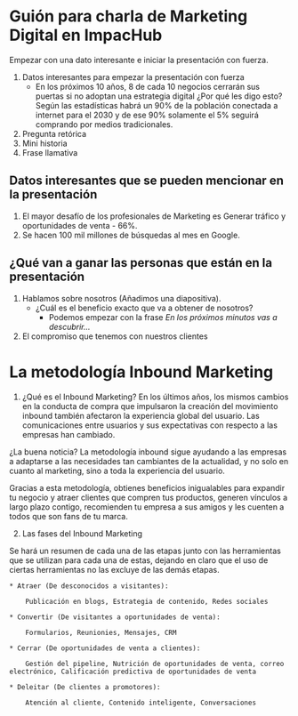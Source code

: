 # Guión para charla de Marketing Digital en ImpacHub #
Empezar con una dato interesante e iniciar la presentación con fuerza.

1. Datos interesantes para empezar la presentación con fuerza
    * En los próximos 10 años, 8 de cada 10 negocios cerrarán sus puertas si no adoptan una estrategia digital
    ¿Por qué les digo esto? Según las estadísticas habrá un 90% de la población conectada a internet para el 2030
    y de ese 90% solamente el 5% seguirá comprando por medios tradicionales.
2. Pregunta retórica
3. Mini historia
4. Frase llamativa

## Datos interesantes que se pueden mencionar en la presentación ##
1. El mayor desafío de los profesionales de Marketing es Generar tráfico y oportunidades de venta - 66%.
2. Se hacen 100 mil millones de búsquedas al mes en Google.

## ¿Qué van a ganar las personas que están en la presentación ##
1. Hablamos sobre nosotros (Añadimos una diapositiva).
    * ¿Cuál es el beneficio exacto que va a obtener de nosotros?
        * Podemos empezar con la frase *En los próximos minutos vas a descubrir...*
2. El compromiso que tenemos con nuestros clientes

# La metodología Inbound Marketing #
1. ¿Qué es el Inbound Marketing?
En los últimos años, los mismos cambios en la conducta de compra que impulsaron la creación del movimiento inbound también afectaron la experiencia global del usuario. Las comunicaciones entre usuarios y sus expectativas con respecto a las empresas han cambiado.

¿La buena noticia? La metodología inbound sigue ayudando a las empresas a adaptarse a las necesidades tan cambiantes de la actualidad, y no solo en cuanto al marketing, sino a toda la experiencia del usuario.

Gracias a esta metodología, obtienes beneficios inigualables para expandir tu negocio y atraer clientes que compren tus productos, generen vínculos a largo plazo contigo, recomienden tu empresa a sus amigos y les cuenten a todos que son fans de tu marca.

2. Las fases del Inbound Marketing

Se hará un resumen de cada una de las etapas junto con las herramientas que se utilizan para cada una de estas,
dejando en claro que el uso de ciertas herramientas no las excluye de las demás etapas.

    * Atraer (De desconocidos a visitantes):

        Publicación en blogs, Estrategia de contenido, Redes sociales

    * Convertir (De visitantes a oportunidades de venta):

        Formularios, Reunionies, Mensajes, CRM

    * Cerrar (De oportunidades de venta a clientes):

        Gestión del pipeline, Nutrición de oportunidades de venta, correo electrónico, Calificación predictiva de oportunidades de venta

    * Deleitar (De clientes a promotores):

        Atención al cliente, Contenido inteligente, Conversaciones
